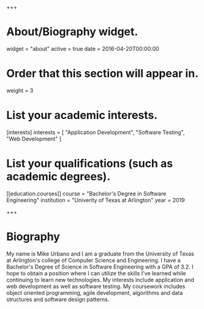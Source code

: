 +++
# About/Biography widget.
widget = "about"
active = true
date = 2016-04-20T00:00:00

# Order that this section will appear in.
weight = 3

# List your academic interests.
[interests]
  interests = [
    "Application Development",
    "Software Testing",
    "Web Development"
  ]

# List your qualifications (such as academic degrees).
[[education.courses]]
  course = "Bachelor's Degree in Software Engineering"
  institution = "Univerity of Texas at Arlington"
  year = 2019

 
+++

# Biography

My name is Mike Urbano and I am a graduate from the University of Texas at Arlington's college of Computer Science and Engineering. I have a Bachelor's Degree of Science in Software Engineering with a GPA of 3.2. I hope to obtain a position where I can  utilize the skills I've learned while continuing to learn new technologies. My interests include application and web development as well as software testing. My coursework includes object oriented programming, agile development, algorithms and data structures and software design patterns. 

 
